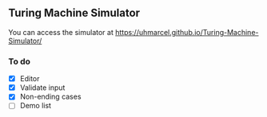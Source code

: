 
## Turing Machine Simulator

You can access the simulator at https://uhmarcel.github.io/Turing-Machine-Simulator/


### To do
- [x] Editor
- [x] Validate input 
- [x] Non-ending cases
- [ ] Demo list
